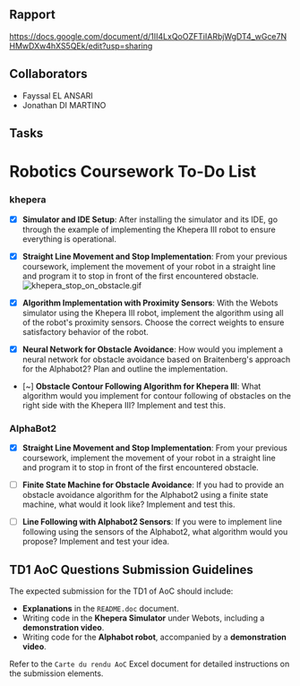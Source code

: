 ## Rapport

https://docs.google.com/document/d/1II4LxQoOZFTiIARbjWgDT4_wGce7NHMwDXw4hXS5QEk/edit?usp=sharing

## Collaborators

- Fayssal EL ANSARI
- Jonathan DI MARTINO

## Tasks

# Robotics Coursework To-Do List

### khepera

- [x] **Simulator and IDE Setup**: After installing the simulator and its IDE, go through the example of implementing the Khepera III robot to ensure everything is operational.

- [x] **Straight Line Movement and Stop Implementation**: From your previous coursework, implement the movement of your robot in a straight line and program it to stop in front of the first encountered obstacle.
![khepera_stop_on_obstacle.gif](/videos/khepera_stop_on_obstacle.gif)  


- [x] **Algorithm Implementation with Proximity Sensors**: With the Webots simulator using the Khepera III robot, implement the algorithm using all of the robot's proximity sensors. Choose the correct weights to ensure satisfactory behavior of the robot.

- [x] **Neural Network for Obstacle Avoidance**: How would you implement a neural network for obstacle avoidance based on Braitenberg's approach for the Alphabot2? Plan and outline the implementation.

- [~] **Obstacle Contour Following Algorithm for Khepera III**: What algorithm would you implement for contour following of obstacles on the right side with the Khepera III? Implement and test this.

### AlphaBot2

- [x] **Straight Line Movement and Stop Implementation**: From your previous coursework, implement the movement of your robot in a straight line and program it to stop in front of the first encountered obstacle.

- [ ] **Finite State Machine for Obstacle Avoidance**: If you had to provide an obstacle avoidance algorithm for the Alphabot2 using a finite state machine, what would it look like? Implement and test this.

- [ ] **Line Following with Alphabot2 Sensors**: If you were to implement line following using the sensors of the Alphabot2, what algorithm would you propose? Implement and test your idea.

## TD1 AoC Questions Submission Guidelines

The expected submission for the TD1 of AoC should include:

- **Explanations** in the `README.doc` document.
- Writing code in the **Khepera Simulator** under Webots, including a **demonstration video**.
- Writing code for the **Alphabot robot**, accompanied by a **demonstration video**.

Refer to the `Carte du rendu AoC` Excel document for detailed instructions on the submission elements.
